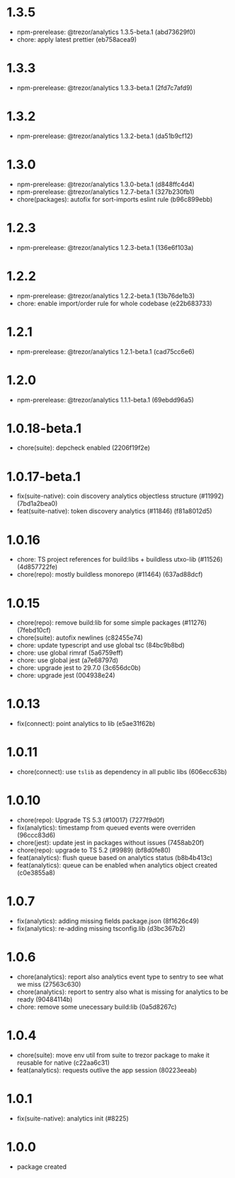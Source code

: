 # 1.3.5

- npm-prerelease: @trezor/analytics 1.3.5-beta.1 (abd73629f0)
- chore: apply latest prettier (eb758acea9)

# 1.3.3

- npm-prerelease: @trezor/analytics 1.3.3-beta.1 (2fd7c7afd9)

# 1.3.2

- npm-prerelease: @trezor/analytics 1.3.2-beta.1 (da51b9cf12)

# 1.3.0

- npm-prerelease: @trezor/analytics 1.3.0-beta.1 (d848ffc4d4)
- npm-prerelease: @trezor/analytics 1.2.7-beta.1 (327b230fb1)
- chore(packages): autofix for sort-imports eslint rule (b96c899ebb)

# 1.2.3

- npm-prerelease: @trezor/analytics 1.2.3-beta.1 (136e6f103a)

# 1.2.2

- npm-prerelease: @trezor/analytics 1.2.2-beta.1 (13b76de1b3)
- chore: enable import/order rule for whole codebase (e22b683733)

# 1.2.1

- npm-prerelease: @trezor/analytics 1.2.1-beta.1 (cad75cc6e6)

# 1.2.0

- npm-prerelease: @trezor/analytics 1.1.1-beta.1 (69ebdd96a5)

# 1.0.18-beta.1

- chore(suite): depcheck enabled (2206f19f2e)

# 1.0.17-beta.1

- fix(suite-native): coin discovery analytics objectless structure (#11992) (7bd1a2bea0)
- feat(suite-native): token discovery analytics (#11846) (f81a8012d5)

# 1.0.16

- chore: TS project references for build:libs + buildless utxo-lib (#11526) (4d857722fe)
- chore(repo): mostly buildless monorepo (#11464) (637ad88dcf)

# 1.0.15

- chore(repo): remove build:lib for some simple packages (#11276) (7febd10cf)
- chore(suite): autofix newlines (c82455e74)
- chore: update typescript and use global tsc (84bc9b8bd)
- chore: use global rimraf (5a6759eff)
- chore: use global jest (a7e68797d)
- chore: upgrade jest to 29.7.0 (3c656dc0b)
- chore: upgrade jest (004938e24)

# 1.0.13

- fix(connect): point analytics to lib (e5ae31f62b)

# 1.0.11

- chore(connect): use `tslib` as dependency in all public libs (606ecc63b)

# 1.0.10

- chore(repo): Upgrade TS 5.3 (#10017) (7277f9d0f)
- fix(analytics): timestamp from queued events were overriden (96ccc83d6)
- chore(jest): update jest in packages without issues (7458ab20f)
- chore(repo): upgrade to TS 5.2 (#9989) (bf8d0fe80)
- feat(analytics): flush queue based on analytics status (b8b4b413c)
- feat(analytics): queue can be enabled when analytics object created (c0e3855a8)

# 1.0.7

- fix(analytics): adding missing fields package.json (8f1626c49)
- fix(analytics): re-adding missing tsconfig.lib (d3bc367b2)

# 1.0.6

- chore(analytics): report also analytics event type to sentry to see what we miss (27563c630)
- chore(analytics): report to sentry also what is missing for analytics to be ready (90484114b)
- chore: remove some unecessary build:lib (0a5d8267c)

# 1.0.4

- chore(suite): move env util from suite to trezor package to make it reusable for native (c22aa6c31)
- feat(analytics): requests outlive the app session (80223eeab)

# 1.0.1

- fix(suite-native): analytics init (#8225)

# 1.0.0

- package created
